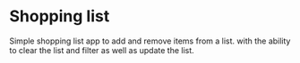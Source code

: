 # Shopping list

Simple shopping list app to add and remove items from a list. with the ability to clear the list and filter as well as update the list.
